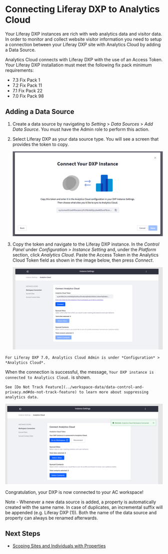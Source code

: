 # Connecting Liferay DXP to Analytics Cloud

Your Liferay DXP instances are rich with web analytics data and visitor data. In order to monitor and collect website visitor information you need to setup a connection between your Liferay DXP site with Analytics Cloud by adding a Data Source.

Analytics Cloud connects with Liferay DXP with the use of an Access Token. Your Liferay DXP installation must meet the following fix pack minimum requirements:

* 7.3 Fix Pack 1
* 7.2 Fix Pack 11
* 7.1 Fix Pack 22
* 7.0 Fix Pack 98

## Adding a Data Source

1. Create a data source by navigating to *Setting* > *Data Sources* > *Add Data Source*. You must have the Admin role to perform this action.

1. Select Liferay DXP as your data source type. You will see a screen that provides the token to copy.

      ![Analytics Cloud provides a token to copy.](connecting-liferay-dxp-to-analytics-cloud/images/02.png)

1. Copy the token and navigate to the Liferay DXP instance. In the *Control Panel* under *Configuration* > *Instance Setting* and, under the *Platform* section, click *Analytics Cloud*. Paste the Access Token in the Analytics Cloud Token field as shown in the image below, then press *Connect*.

      ![Adding the Analytics Cloud token to a Liferay DXP installations Instance Settings configuration.](connecting-liferay-dxp-to-analytics-cloud/images/03.png)

```{note}
For Liferay DXP 7.0, Analytics Cloud Admin is under *Configuration* > *Analytics Cloud*.
```

When the connection is successful, the message, `Your DXP instance is connected to Analytics Cloud.` is shown.

```{note}
See [Do Not Track Feature](../workspace-data/data-control-and-privacy.md#do-not-track-feature) to learn more about suppressing analytics data.
```

![A success message confirms correctly configuring a connection between DXP and Analytics Cloud.](connecting-liferay-dxp-to-analytics-cloud/images/04.png)

Congratulation, your DXP is now connected to your AC workspace!

Note - Whenever a new data source is added, a property is automatically created with the same name. In case of duplicates, an incremental suffix will be appended (e.g. Liferay DXP (1)). Both the name of the data source and property can always be renamed afterwards.

## Next Steps

* [Scoping Sites and Individuals with Properties](./scoping-sites-and-individuals-using-properties.md)
